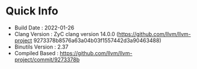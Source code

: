 # Quick Info
* Build Date : 2022-01-26
* Clang Version : ZyC clang version 14.0.0 (https://github.com/llvm/llvm-project 9273378b8576a63a04b03f1557442d3a90463488)
* Binutils Version : 2.37
* Compiled Based : https://github.com/llvm/llvm-project/commit/9273378b

